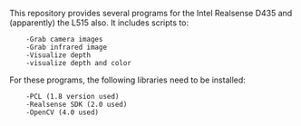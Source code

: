 This repository provides several programs for the Intel Realsense D435 and (apparently) the L515 also.
It includes scripts to:

		-Grab camera images
		-Grab infrared image
		-Visualize depth
		-visualize depth and color

For these programs, the following libraries need to be installed:
	
		-PCL (1.8 version used)
		-Realsense SDK (2.0 used)
		-OpenCV (4.0 used)
